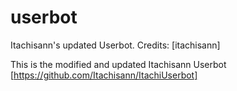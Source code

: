 # userbot
Itachisann's updated Userbot.
Credits: [itachisann]

This is the modified and updated Itachisann Userbot [https://github.com/Itachisann/ItachiUserbot]
